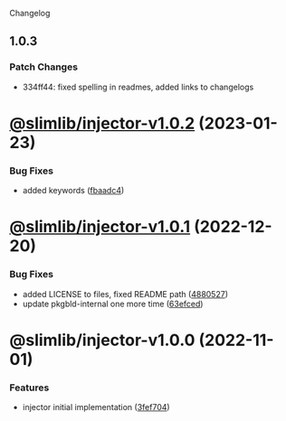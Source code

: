 Changelog

## 1.0.3

### Patch Changes

- 334ff44: fixed spelling in readmes, added links to changelogs

# [@slimlib/injector-v1.0.2](https://github.com/kshutkin/slimlib/compare/@slimlib/injector-v1.0.1...@slimlib/injector-v1.0.2) (2023-01-23)

### Bug Fixes

- added keywords ([fbaadc4](https://github.com/kshutkin/slimlib/commit/fbaadc490f7955d2478ba430236d7c5cb42f4c0b))

# [@slimlib/injector-v1.0.1](https://github.com/kshutkin/slimlib/compare/@slimlib/injector-v1.0.0...@slimlib/injector-v1.0.1) (2022-12-20)

### Bug Fixes

- added LICENSE to files, fixed README path ([4880527](https://github.com/kshutkin/slimlib/commit/4880527d54cf874317b18926856bdb01c16fa6cf))
- update pkgbld-internal one more time ([63efced](https://github.com/kshutkin/slimlib/commit/63efced8ec63a8331b4ddf8618d46a8a89419482))

# @slimlib/injector-v1.0.0 (2022-11-01)

### Features

- injector initial implementation ([3fef704](https://github.com/kshutkin/slimlib/commit/3fef704e583022345d9dd07753b3886f00d5ff44))

